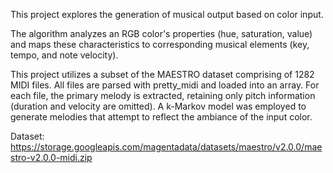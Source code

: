 This project explores the generation of musical output based on color input.

The algorithm analyzes an RGB color's properties (hue, saturation, value) and
maps these characteristics to corresponding musical elements (key, tempo,
and note velocity). 

This project utilizes a subset of the MAESTRO dataset comprising of 1282 MIDI files. 
All files are parsed with pretty_midi and loaded into an array. 
For each file, the primary melody is extracted, retaining only pitch information (duration and velocity are
omitted).
A k-Markov model was employed to generate melodies that attempt to reflect the ambiance of the input color. 

Dataset: https://storage.googleapis.com/magentadata/datasets/maestro/v2.0.0/maestro-v2.0.0-midi.zip

